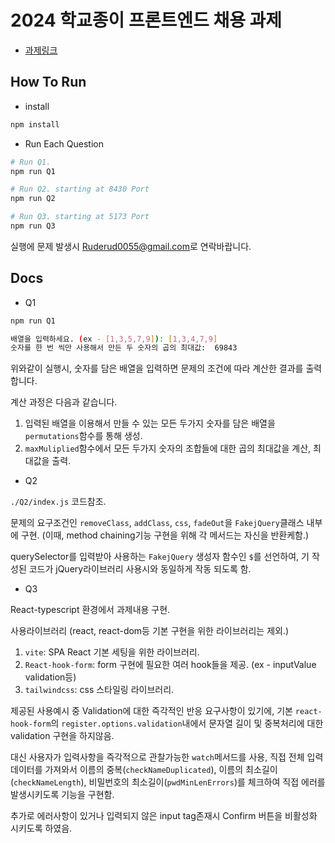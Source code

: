 # 2024 학교종이 프론트엔드 채용 과제

- [과제링크](https://schoolbell-e.notion.site/2024-a8374e5a9b704118be3256b6fb919854)

## How To Run

- install

```bash
npm install
```

- Run Each Question

```bash
# Run Q1.
npm run Q1

# Run Q2. starting at 8430 Port
npm run Q2

# Run Q3. starting at 5173 Port
npm run Q3
```

실행에 문제 발생시 [Ruderud0055@gmail.com](https://rudbeckiaz.com/about#:~:text=Ruderud0055%40gmail.com)로 연락바랍니다.

## Docs

- Q1

```bash
npm run Q1

배열을 입력하세요. (ex - [1,3,5,7,9]): [1,3,4,7,9]
숫자를 한 번 씩만 사용해서 만든 두 숫자의 곱의 최대값:  69843
```

위와같이 실행시, 숫자를 담은 배열을 입력하면 문제의 조건에 따라 계산한 결과를 출력합니다.

계산 과정은 다음과 같습니다.

1. 입력된 배열을 이용해서 만들 수 있는 모든 두가지 숫자를 담은 배열을 `permutations`함수를 통해 생성.
2. `maxMuliplied`함수에서 모든 두가지 숫자의 조합들에 대한 곱의 최대값을 계산, 최대값을 출력.

- Q2

`./Q2/index.js` 코드참조.

문제의 요구조건인 `removeClass`, `addClass`, `css`, `fadeOut`을 `FakejQuery`클래스 내부에 구현.
(이때, method chaining기능 구현을 위해 각 메서드는 자신을 반환케함.)

querySelector를 입력받아 사용하는 `FakejQuery` 생성자 함수인 `$`를 선언하여, 기 작성된 코드가 jQuery라이브러리 사용시와 동일하게 작동 되도록 함.

- Q3

React-typescript 환경에서 과제내용 구현.

사용라이브러리 (react, react-dom등 기본 구현을 위한 라이브러리는 제외.)

1. `vite`: SPA React 기본 세팅을 위한 라이브러리.
2. `React-hook-form`: form 구현에 필요한 여러 hook들을 제공. (ex - inputValue validation등)
3. `tailwindcss`: css 스타일링 라이브러리.

제공된 사용예시 중 Validation에 대한 즉각적인 반응 요구사항이 있기에, 기본 `react-hook-form`의 `register.options.validation`내에서 문자열 길이 및 중복처리에 대한 validation 구현을 하지않음.

대신 사용자가 입력사항을 즉각적으로 관찰가능한 `watch`메서드를 사용, 직접 전체 입력 데이터를 가져와서 이름의 중복(`checkNameDuplicated`), 이름의 최소길이(`checkNameLength`), 비밀번호의 최소길이(`pwdMinLenErrors`)를 체크하여 직접 에러를 발생시키도록 기능을 구현함.

추가로 에러사항이 있거나 입력되지 않은 input tag존재시 Confirm 버튼을 비활성화 시키도록 하였음.
